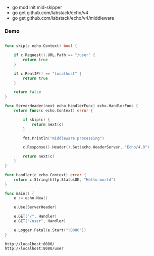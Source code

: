 - go mod init mid-skipper
- go get github.com/labstack/echo/v4
- go get github.com/labstack/echo/v4/middleware

### Demo

```go

func skip(c echo.Context) bool {

	if c.Request().URL.Path == "/user" {
		return true
	}

	if c.RealIP() == "localhost" {
		return true
	}

	return false
}

func ServerHeader(next echo.HandlerFunc) echo.HandlerFunc {
	return func(c echo.Context) error {

		if skip(c) {
			return next(c)
		}

		fmt.Println("middleware processing")

		c.Response().Header().Set(echo.HeaderServer, "Echo/4.0")

		return next(c)
	}
}

func Handler(c echo.Context) error {
	return c.String(http.StatusOK, "Hello world")
}

func main() {
	e := echo.New()

	e.Use(ServerHeader)

	e.GET("/", Handler)
	e.GET("/user", Handler)

	e.Logger.Fatal(e.Start(":8080"))
}

```

    http://localhost:8080/
    http://localhost:8080/user